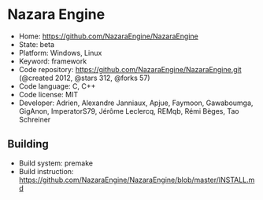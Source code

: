 # Nazara Engine

- Home: https://github.com/NazaraEngine/NazaraEngine
- State: beta
- Platform: Windows, Linux
- Keyword: framework
- Code repository: https://github.com/NazaraEngine/NazaraEngine.git (@created 2012, @stars 312, @forks 57)
- Code language: C, C++
- Code license: MIT
- Developer: Adrien, Alexandre Janniaux, Apjue, Faymoon, Gawaboumga, GigAnon, ImperatorS79, Jérôme Leclercq, REMqb, Rémi Bèges, Tao Schreiner

## Building

- Build system: premake
- Build instruction: https://github.com/NazaraEngine/NazaraEngine/blob/master/INSTALL.md
